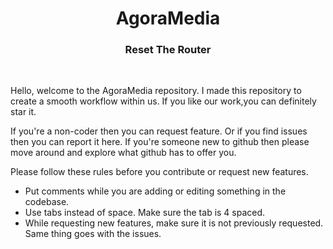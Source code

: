 <h1 align="center"> AgoraMedia </h1>
<h3 align="center">Reset The Router</h3><br>

Hello, welcome to the AgoraMedia repository.
I made this repository to create a smooth workflow within us.
If you like our work,you can definitely star it.

If you're a non-coder then you can request feature. Or if you find issues then you can report it here.
If you're someone new to github then please move around and explore what github has to offer you.
 
Please follow these rules before you contribute or request new features.
* Put comments while you are adding or editing something in the codebase.
* Use tabs instead of space. Make sure the tab is 4 spaced.
* While requesting new features, make sure it is not previously requested. Same thing goes with the issues.